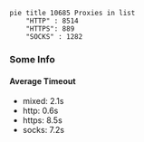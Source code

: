 
```mermaid
pie title 10685 Proxies in list
    "HTTP" : 8514
    "HTTPS": 889
    "SOCKS" : 1282
```

### Some Info
#### Average Timeout

- mixed: 2.1s
- http: 0.6s
- https: 8.5s
- socks: 7.2s
